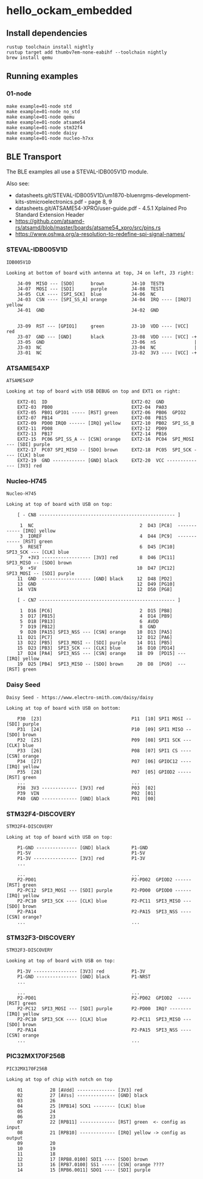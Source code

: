 # hello_ockam_embedded

## Install dependencies

    rustup toolchain install nightly
    rustup target add thumbv7em-none-eabihf --toolchain nightly
    brew install qemu


## Running examples

### 01-node

    make example=01-node std
    make example=01-node no_std
    make example=01-node qemu
    make example=01-node atsame54
    make example=01-node stm32f4
    make example=01-node daisy
    make example=01-node nucleo-h7xx


## BLE Transport

The BLE examples all use a STEVAL-IDB005V1D module.

Also see:

* datasheets.git/STEVAL-IDB005V1D/um1870-bluenrgms-development-kits-stmicroelectronics.pdf - page 8, 9
* datasheets.git/ATSAME54-XPRO/user-guide.pdf - 4.5.1 Xplained Pro Standard Extension Header
* https://github.com/atsamd-rs/atsamd/blob/master/boards/atsame54_xpro/src/pins.rs
* https://www.oshwa.org/a-resolution-to-redefine-spi-signal-names/


### STEVAL-IDB005V1D

```
IDB005V1D

Looking at bottom of board with antenna at top, J4 on left, J3 right:

    J4-09  MISO --- [SDO]      brown          J4-10  TEST9
    J4-07  MOSI --- [SDI]      purple         J4-08  TEST1
    J4-05  CLK ---- [SPI_SCK]  blue           J4-06  NC
    J4-03  CSN ---- [SPI_SS_A] orange         J4-04  IRQ ---- [IRQ7] yellow
    J4-01  GND                                J4-02  GND


    J3-09  RST --- [GPIO1]     green          J3-10  VDD ---- [VCC]  red
    J3-07  GND --- [GND]       black          J3-08  VDD ---- [VCC] -+
    J3-05  GND                                J3-06  nS              |
    J3-03  NC                                 J3-04  NC              |
    J3-01  NC                                 J3-02  3V3 ---- [VCC] -+
```

### ATSAME54XP

```
ATSAME54XP

Looking at top of board with USB DEBUG on top and EXT1 on right:

    EXT2-01  ID                               EXT2-02  GND
    EXT2-03  PB00                             EXT2-04  PA03
    EXT2-05  PB01 GPIO1 ----- [RST] green     EXT2-06  PB06  GPIO2
    EXT2-07  PB14                             EXT2-08  PB15
    EXT2-09  PD00 IRQ0 ------ [IRQ] yellow    EXT2-10  PB02  SPI_SS_B
    EXT2-11  PD08                             EXT2-12  PD09
    EXT2-13  PB17                             EXT2-14  PB16
    EXT2-15  PC06 SPI_SS_A -- [CSN] orange    EXT2-16  PC04  SPI_MOSI --- [SDI] purple
    EXT2-17  PC07 SPI_MISO -- [SDO] brown     EXT2-18  PC05  SPI_SCK ---- [CLK] blue
    EXT2-19  GND ------------ [GND] black     EXT2-20  VCC -------------- [3V3] red
```

### Nucleo-H745

```
Nucleo-H745

Loking at top of board with USB on top:

    [ - CN8 -------------------------------------------------- ]

     1  NC                                       2  D43 [PC8]  ------------ [IRQ] yellow
     3  IOREF                                    4  D44 [PC9]  ------------ [RST] green
     5  RESET                                    6  D45 [PC10] SPI3_SCK --- [CLK] blue
     7  +3V3 ------------------ [3V3] red        8  D46 [PC11] SPI3_MISO -- [SDO] brown
     9  +5V                                     10  D47 [PC12] SPI3_MOSI -- [SDI] purple
    11  GND  ------------------ [GND] black     12  D48 [PD2]
    13  GND                                     12  D49 [PG10]
    14  VIN                                     12  D50 [PG8]

    [ - CN7 -------------------------------------------------- ]

     1  D16 [PC6]                                2  D15 [PB8]
     3  D17 [PB15]                               4  D14 [PB9]
     5  D18 [PB13]                               6  AVDD
     7  D19 [PB12]                               8  GND
     9  D20 [PA15] SPI3_NSS --- [CSN] orange    10  D13 [PA5]
    11  D21 [PC7]                               12  D12 [PA6]
    13  D22 [PB5]  SPI3_MOSI -- [SDI] purple    14  D11 [PB5]
    15  D23 [PB3]  SPI3_SCK --- [CLK] blue      16  D10 [PD14]
    17  D24 [PA4]  SPI3_NSS --- [CSN] orange    18  D9  [PD15] --- [IRQ] yellow
    19  D25 [PB4]  SPI3_MISO -- [SDO] brown     20  D8  [PG9]  --- [RST] green
```

### Daisy Seed

```
Daisy Seed - https://www.electro-smith.com/daisy/daisy

Loking at top of board with USB on bottom:

    P30  [23]                                 P11  [10] SPI1 MOSI -- [SDI] purple
    P31  [24]                                 P10  [09] SPI1 MISO -- [SDO] brown
    P32  [25]                                 P09  [08] SPI1 SCK --- [CLK] blue
    P33  [26]                                 P08  [07] SPI1 CS ---- [CSN] orange
    P34  [27]                                 P07  [06] GPIOC12 ---- [IRQ] yellow
    P35  [28]                                 P07  [05] GPIOD2 ----- [RST] green
    ...                                       ...
    P38  3V3 ------------- [3V3] red          P03  [02]
    P39  VIN                                  P02  [01]
    P40  GND ------------- [GND] black        P01  [00]
```

### STM32F4-DISCOVERY

```
STM32F4-DISCOVERY

Loking at top of board with USB on top:

    P1-GND --------------- [GND] black        P1-GND
    P1-5V                                     P1-5V
    P1-3V ---------------- [3V3] red          P1-3V
    ...

    ...                                       ...
    P2-PD01                                   P2-PD02  GPIOD2 ------ [RST] green
    P2-PC12  SPI3_MOSI --- [SDI] purple       P2-PD00  GPIOD0 ------ [IRQ] yellow
    P2-PC10  SPI3_SCK ---- [CLK] blue         P2-PC11  SPI3_MISO --- [SDO] brown
    P2-PA14                                   P2-PA15  SPI3_NSS ---- [CSN] orange?
    ...                                       ...

```

### STM32F3-DISCOVERY

```
STM32F3-DISCOVERY

Looking at top of board with USB on top:

    P1-3V ---------------- [3V3] red          P1-3V
    P1-GND --------------- [GND] black        P1-NRST
    ...

    ...                                       ...
    P2-PD01                                   P2-PD02  GPIOD2  ----- [RST] green
    P2-PC12  SPI3_MOSI --- [SDI] purple       P2-PD00  IRQ? -------- [IRQ] yellow
    P2-PC10  SPI3_SCK ---- [CLK] blue         P2-PC11  SPI3_MISO --- [SDO] brown
    P2-PA14                                   P2-PA15  SPI3_NSS ---- [CSN] orange
    ...                                       ...

```


### PIC32MX170F256B

```
PIC32MX170F256B

Loking at top of chip with notch on top

    01          28 [AVdd] -------------- [3V3] red
    02          27 [AVss] -------------- [GND] black
    03          26
    04          25 [RPB14] SCK1 -------- [CLK] blue
    05          24
    06          23
    07          22 [RPB11] ------------- [RST] green  <- config as input
    08          21 [RPB10] ------------- [IRQ] yellow -> config as output
    09          20
    10          19
    11          18
    12          17 [RPB8.0100] SDI1 ---- [SDO] brown
    13          16 [RPB7.0100] SS1 ----- [CSN] orange ????
    14          15 [RPB6.0011] SDO1 ---- [SDI] purple
```
